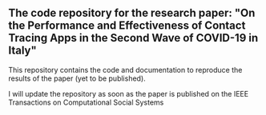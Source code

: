 ## The code repository for the research paper: "On the Performance and Effectiveness of Contact Tracing Apps in the Second Wave of COVID-19 in Italy"

This repository contains the code and documentation to reproduce the results of the paper (yet to be published). 

I will update the repository as soon as the paper is published on the IEEE Transactions on Computational Social Systems